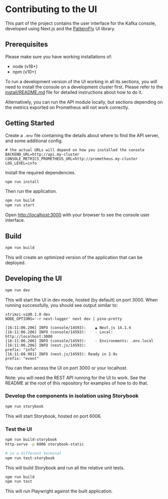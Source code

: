 # Contributing to the UI

This part of the project contains the user interface for the Kafka console, developed using Next.js and the [PatternFly](https://patternfly.org) UI library.

## Prerequisites

Please make sure you have working installations of:

- node (v18+)
- npm (v10+)

To run a development version of the UI working in all its sections, you will need to install the console on a development cluster first. Please refer to the [install/README.md](../install/README.md) file for detailed instructions about how to do it.

Alternatively, you can run the API module locally, but sections depending on the metrics exported on Prometheus will not work correctly.

## Getting Started

Create a `.env` file containing the details about where to find the API server, and some additional config.

```.dotenv
# the actual URLs will depend on how you installed the console
BACKEND_URL=http://api.my-cluster
CONSOLE_METRICS_PROMETHEUS_URL=http://prometheus.my-cluster
LOG_LEVEL=info
```

Install the required dependencies.

```bash
npm run install
```

Then run the application.

```bash
npm run build
npm run start
```

Open [http://localhost:3000](http://localhost:3000) with your browser to see the console user interface.

## Build

```bash
npm run build
```

This will create an optimized version of the application that can be deployed.

## Developing the UI

```bash
npm run dev
```

This will start the UI in dev mode, hosted (by default) on port 3000. When running successfully, you should see output similar to:

```
strimzi-ui@0.1.0 dev
NODE_OPTIONS='-r next-logger' next dev | pino-pretty

[16:11:06.206] INFO (console/14593):    ▲ Next.js 14.1.4
[16:11:06.206] INFO (console/14593):    - Local:        http://localhost:3000
[16:11:06.206] INFO (console/14593):    - Environments: .env.local
[16:11:06.206] INFO (next.js/14593):
prefix: "info"
[16:11:08.981] INFO (next.js/14593): Ready in 2.9s
prefix: "event"
```

You can then access the UI on port 3000 or your localhost.

Note: you will need the REST API running for the UI to work. See the README at the root of this repository for examples of how to do that.

### Develop the components in isolation using Storybook

```bash
npm run storybook
```

This will start Storybook, hosted on port 6006.

### Test the UI

```bash
npm run build-storybook
http-serve -p 6006 storybook-static

# in a different terminal
npm run test-storybook
```

This will build Storybook and run all the relative unit tests.

```bash
npm run build
npm run test
```

This will run Playwright against the built application.
